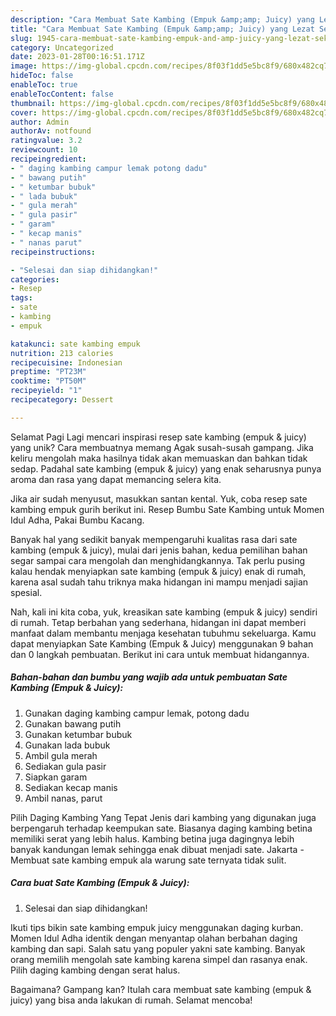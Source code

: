 ```yaml
---
description: "Cara Membuat Sate Kambing (Empuk &amp;amp; Juicy) yang Lezat Sekali, Lezat"
title: "Cara Membuat Sate Kambing (Empuk &amp;amp; Juicy) yang Lezat Sekali, Lezat"
slug: 1945-cara-membuat-sate-kambing-empuk-and-amp-juicy-yang-lezat-sekali-lezat
category: Uncategorized
date: 2023-01-28T00:16:51.171Z
image: https://img-global.cpcdn.com/recipes/8f03f1dd5e5bc8f9/680x482cq70/sate-kambing-empuk-juicy-foto-resep-utama.jpg
hideToc: false
enableToc: true
enableTocContent: false
thumbnail: https://img-global.cpcdn.com/recipes/8f03f1dd5e5bc8f9/680x482cq70/sate-kambing-empuk-juicy-foto-resep-utama.jpg
cover: https://img-global.cpcdn.com/recipes/8f03f1dd5e5bc8f9/680x482cq70/sate-kambing-empuk-juicy-foto-resep-utama.jpg
author: Admin
authorAv: notfound
ratingvalue: 3.2
reviewcount: 10
recipeingredient:
- " daging kambing campur lemak potong dadu"
- " bawang putih"
- " ketumbar bubuk"
- " lada bubuk"
- " gula merah"
- " gula pasir"
- " garam"
- " kecap manis"
- " nanas parut"
recipeinstructions:

- "Selesai dan siap dihidangkan!"
categories:
- Resep
tags:
- sate
- kambing
- empuk

katakunci: sate kambing empuk 
nutrition: 213 calories
recipecuisine: Indonesian
preptime: "PT23M"
cooktime: "PT50M"
recipeyield: "1"
recipecategory: Dessert

---
```



Selamat Pagi Lagi mencari inspirasi resep sate kambing (empuk &amp; juicy) yang unik? Cara membuatnya memang Agak susah-susah gampang. Jika keliru mengolah maka hasilnya tidak akan memuaskan dan bahkan tidak sedap. Padahal sate kambing (empuk &amp; juicy) yang enak seharusnya punya aroma dan rasa yang dapat memancing selera kita.


Jika air sudah menyusut, masukkan santan kental. Yuk, coba resep sate kambing empuk gurih berikut ini. Resep Bumbu Sate Kambing untuk Momen Idul Adha, Pakai Bumbu Kacang.

Banyak hal yang sedikit banyak mempengaruhi kualitas rasa dari sate kambing (empuk &amp; juicy), mulai dari jenis bahan, kedua pemilihan bahan segar sampai cara mengolah dan menghidangkannya. Tak perlu pusing kalau hendak menyiapkan sate kambing (empuk &amp; juicy) enak di rumah, karena asal sudah tahu triknya maka hidangan ini mampu menjadi sajian spesial.


Nah, kali ini kita coba, yuk, kreasikan sate kambing (empuk &amp; juicy) sendiri di rumah. Tetap berbahan yang sederhana, hidangan ini dapat memberi manfaat dalam membantu menjaga kesehatan tubuhmu sekeluarga. Kamu dapat menyiapkan Sate Kambing (Empuk &amp; Juicy) menggunakan 9 bahan dan 0 langkah pembuatan. Berikut ini cara untuk membuat hidangannya.

<!--inarticleads1-->

##### Bahan-bahan dan bumbu yang wajib ada untuk pembuatan Sate Kambing (Empuk &amp; Juicy):

1. Gunakan  daging kambing campur lemak, potong dadu
1. Gunakan  bawang putih
1. Gunakan  ketumbar bubuk
1. Gunakan  lada bubuk
1. Ambil  gula merah
1. Sediakan  gula pasir
1. Siapkan  garam
1. Sediakan  kecap manis
1. Ambil  nanas, parut


Pilih Daging Kambing Yang Tepat Jenis dari kambing yang digunakan juga berpengaruh terhadap keempukan sate. Biasanya daging kambing betina memiliki serat yang lebih halus. Kambing betina juga dagingnya lebih banyak kandungan lemak sehingga enak dibuat menjadi sate. Jakarta - Membuat sate kambing empuk ala warung sate ternyata tidak sulit. 

<!--inarticleads2-->

##### Cara buat Sate Kambing (Empuk &amp; Juicy):


1. Selesai dan siap dihidangkan!

Ikuti tips bikin sate kambing empuk juicy menggunakan daging kurban. Momen Idul Adha identik dengan menyantap olahan berbahan daging kambing dan sapi. Salah satu yang populer yakni sate kambing. Banyak orang memilih mengolah sate kambing karena simpel dan rasanya enak. Pilih daging kambing dengan serat halus. 

Bagaimana? Gampang kan? Itulah cara membuat sate kambing (empuk &amp; juicy) yang bisa anda lakukan di rumah. Selamat mencoba!
